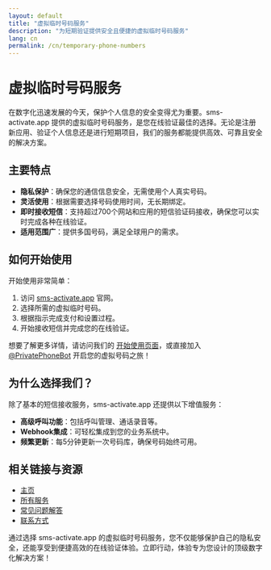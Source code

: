 ```yaml
---
layout: default
title: "虚拟临时号码服务"
description: "为短期验证提供安全且便捷的虚拟临时号码服务"
lang: cn
permalink: /cn/temporary-phone-numbers
---
```


# 虚拟临时号码服务

在数字化迅速发展的今天，保护个人信息的安全变得尤为重要。sms-activate.app 提供的虚拟临时号码服务，是您在线验证最佳的选择。无论是注册新应用、验证个人信息还是进行短期项目，我们的服务都能提供高效、可靠且安全的解决方案。

## 主要特点

- **隐私保护**：确保您的通信信息安全，无需使用个人真实号码。
- **灵活使用**：根据需要选择号码使用时间，无长期绑定。
- **即时接收短信**：支持超过700个网站和应用的短信验证码接收，确保您可以实时完成各种在线验证。
- **适用范围广**：提供多国号码，满足全球用户的需求。

## 如何开始使用

开始使用非常简单：
1. 访问 [sms-activate.app](https://sms-activate.app) 官网。
2. 选择所需的虚拟临时号码。
3. 根据指示完成支付和设置过程。
4. 开始接收短信并完成您的在线验证。

想要了解更多详情，请访问我们的 [开始使用页面](/cn/get-started)，或直接加入 [@PrivatePhoneBot](https://t.me/PrivatePhoneBot) 开启您的虚拟号码之旅！

## 为什么选择我们？

除了基本的短信接收服务，sms-activate.app 还提供以下增值服务：
- **高级呼叫功能**：包括呼叫管理、通话录音等。
- **Webhook集成**：可轻松集成到您的业务系统中。
- **频繁更新**：每5分钟更新一次号码库，确保号码始终可用。

## 相关链接与资源

- [主页](/cn/)
- [所有服务](/cn/services)
- [常见问题解答](/cn/faq)
- [联系方式](/cn/contact)

通过选择 sms-activate.app 的虚拟临时号码服务，您不仅能够保护自己的隐私安全，还能享受到便捷高效的在线验证体验。立即行动，体验专为您设计的顶级数字化解决方案！